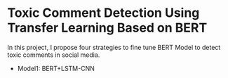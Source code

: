 # Toxic Comment Detection Using Transfer Learning Based on BERT
In this project, I propose four strategies to fine tune BERT Model to detect toxic comments in social media. 
* Model1: BERT+LSTM-CNN
